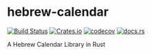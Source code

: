 # hebrew-calendar

[![Build Status](https://travis-ci.org/shiqmah/hebrew-calendar.svg)](https://travis-ci.org/shiqmah/hebrew-calendar)
[![Crates.io](https://img.shields.io/crates/v/hebrew-calendar.svg)](https://crates.io/crates/hebrew-calendar)
[![codecov](https://codecov.io/gh/shiqmah/hebrew-calendar/branch/master/graph/badge.svg)](https://codecov.io/gh/shiqmah/hebrew-calendar)
[![docs.rs](https://docs.rs/hebrew-calendar/badge.svg)](https://docs.rs/hebrew-calendar/)

A Hebrew Calendar Library in Rust